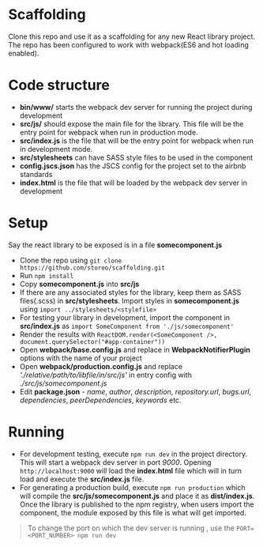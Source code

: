 # Scaffolding
Clone this repo and use it as a scaffolding for any new React library project. The repo has been configured to work with webpack(ES6 and hot loading enabled).

# Code structure
- **bin/www/** starts the webpack dev server for running the project during development
- **src/js/** should expose the main file for the library. This file will be the entry point for webpack when run in production mode.
- **src/index.js** is the file that will be the entry point for webpack when run in development mode.
- **src/stylesheets** can have SASS style files to be used in the component
- **config.jscs.json** has the JSCS config for the project set to the airbnb standards
- **index.html** is the file that will be loaded by the webpack dev server in development

# Setup
Say the react library to be exposed is in a file **somecomponent.js**
- Clone the repo using `git clone https://github.com/storeo/scaffolding.git`
- Run `npm install`
- Copy **somecomponent.js** into **src/js**
- If there are any associated styles for the library, keep them as SASS files(.scss) in **src/stylesheets**. Import styles in **somecomponent.js** using `import ../stylesheets/<stylefile>`
- For testing your library in development, import the component in **src/index.js** as `import SomeComponent from './js/somecomponent'` 
- Render the results with `ReactDOM.render(<SomeComponent />, document.querySelector("#app-container"))`
- Open **webpack/base.config.js** and replace *<Project Title>* in **WebpackNotifierPlugin** options with the name of your project
- Open **webpack/production.config.js** and replace *'./relative/path/to/libfile/in/src/js'* in entry config with *./src/js/somecomponent.js*
- Edit **package.json** - *name*, *author*, *description*, *repository.url*, *bugs.url*, *dependencies*, *peerDependencies*, *keywords* etc.

# Running
- For development testing, execute `npm run dev` in the project directory. This will start a webpack dev server in port *9000*. Opening `http://localhost:9000` will load the **index.html** file which will in turn load and execute the **src/index.js** file.
- For generating a production build, execute `npm run production` which will compile the **src/js/somecomponent.js** and place it as **dist/index.js**. Once the library is published to the npm registry, when users import the component, the module exposed by this file is what will get imported.

> To change the port on which the dev server is running , use the `PORT=<PORT_NUMBER> npm run dev`
